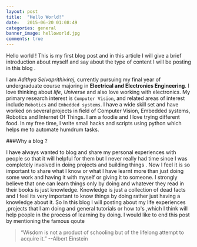 ```yaml
---
layout: post
title:  "Hello World!"
date:   2015-06-20 01:08:49
categories: general
banner_image: helloworld.jpg
comments: true
---
```


Hello world ! This is my first blog post and in this article I will give a brief introduction about myself and say about the type of content I will be posting in this blog .

I am *Adithya Selvaprithiviraj*, currently pursuing my final year of undergraduate course majoring in **Electrical and Electronics Engineering**. I love thinking about *life*, *Universe* and also love working with electronics. My primary research interest is `Computer Vision`, and related areas of interest include `Robotics` and `Embedded systems`. I have a wide skill set and have worked on several projects in field of Computer Vision, Embedded systems, Robotics and Internet Of Things. I am a foodie and I love trying different food. In my free time, I write small hacks and scripts using python which helps me to automate humdrum tasks.

###Why a blog ?

I have always wanted to blog and share my personal experiences with people so that it will helpful for them but I never really had time since I was completely involved in doing projects and building things . Now I feel it is so important to share what I know or what I have learnt more than  just doing some work and having it with myself or giving it to someone. I strongly believe that one can learn things only by doing and whatever they read in their books is just knowledge. Knowledge is just a collection of dead facts and I feel its very important to know things by doing rather just having a knowledge about it. So In this blog I will posting about my life experiences ,projects that I am doing and general tutorials or how to's ,which I think will help people in the process of learning by doing. I would like to end this post by mentioning the famous qoute

> “Wisdom is not a product of schooling but of the lifelong attempt to acquire it.”
> --Albert Einstein 

